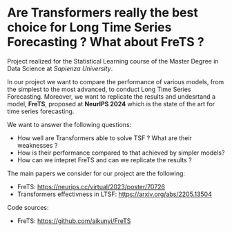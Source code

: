 # Are Transformers really the best choice for Long Time Series Forecasting ? What about FreTS ?

Project realized for the Statistical Learning course of the Master Degree in Data Science at *Sapienza University*.   

In our project we want to compare the performance of various models, from the simplest to the most advanced, to conduct Long Time Series Forecasting. Moreover, we want to replicate the results and undesrtand a model, **FreTS**, proposed at **NeurIPS 2024** which is the state of the art for time series forecasting.

We want to answer the following questions:

- How well are Transformers able to solve TSF ? What are their weaknesses ?
- How is their performance compared to that achieved by simpler models?
- How can we intepret FreTS and can we replicate the results ?

The main papers we consider for our project are the following:
- FreTS: https://neurips.cc/virtual/2023/poster/70726
- Transformers effectivness in LTSF: https://arxiv.org/abs/2205.13504
  
Code sources:
- FreTS: https://github.com/aikunyi/FreTS
